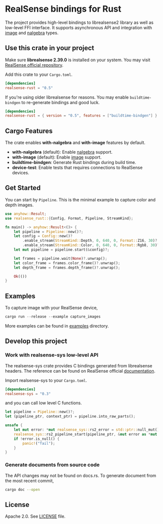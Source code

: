 # RealSense bindings for Rust

The project provides high-level bindings to librealsense2 library as well as low-level FFI interface.
It supports asynchronous API and integration with [image](https://github.com/image-rs/image) and [nalgebra](https://github.com/rustsim/nalgebra) types.

## Use this crate in your project

Make sure **librealsense 2.39.0** is installed on your system. You may visit [RealSense official repository](https://github.com/IntelRealSense/librealsense).

Add this crate to your `Cargo.toml`.

```toml
[dependencies]
realsense-rust = "0.5"
```

If you're using older librealsense for reasons. You may enable `buildtime-bindgen` to re-generate bindings and good luck.

```toml
[dependencies]
realsense-rust = { version = "0.5", features = ["buildtime-bindgen"] }
```

## Cargo Features

The crate enables **with-nalgebra** and **with-image** features by default.

- **with-nalgebra** (default): Enable [nalgebra](https://github.com/rustsim/nalgebra) support.
- **with-image** (default): Enable [image](https://github.com/image-rs/image) support.
- **buildtime-bindgen**: Generate Rust bindings during build time.
- **device-test**: Enable tests that requires connections to RealSense devices.

## Get Started

You can start by `Pipeline`. This is the minimal example to capture color and depth images.

```rust
use anyhow::Result;
use realsense_rust::{Config, Format, Pipeline, StreamKind};

fn main() -> anyhow::Result<()> {
    let pipeline = Pipeline::new()?;
    let config = Config::new()?
        .enable_stream(StreamKind::Depth, 0, 640, 0, Format::Z16, 30)?
        .enable_stream(StreamKind::Color, 0, 640, 0, Format::Rgb8, 30)?;
    let mut pipeline = pipeline.start(&config)?;

    let frames = pipeline.wait(None)?.unwrap();
    let color_frame = frames.color_frame()?.unwrap();
    let depth_frame = frames.depth_frame()?.unwrap();

    Ok(())
}
```

## Examples

To capture image with your RealSense device,


```rust
cargo run --release --example capture_images
```

More examples can be found in [examples](examples) directory.

## Develop this project

### Work with realsense-sys low-level API

The realsense-sys crate provides C bindings generated from librealsense headers. The reference can be found on RealSense official [documentation](https://github.com/IntelRealSense/librealsense/tree/master/doc).

Import realsense-sys to your `Cargo.toml`.

```toml
[dependencies]
realsense-sys = "0.3"
```

and you can call low level C functions.

```rust
let pipeline = Pipeline::new()?;
let (pipeline_ptr, context_ptr) = pipeline.into_raw_parts();

unsafe {
    let mut error: *mut realsense_sys::rs2_error = std::ptr::null_mut();
    realsense_sys::rs2_pipeline_start(pipeline_ptr, &mut error as *mut _);
    if !error.is_null() {
        panic!("fail");
    }
}
```

### Generate documents from source code

The API changes may not be found on docs.rs. To generate document from the most recent commit,

```sh
cargo doc --open
```

## License

Apache 2.0. See [LICENSE](LICENSE) file.
